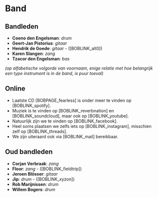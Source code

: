 # Band

## Bandleden

- **Coeno den Engelsman**: *drum*
- **Geert-Jan Pistorius**: *gitaar*
- **Hendrik de Goede**: *gitaar* - ([BOBLINK_alt0])
- **Karen Slangen**: *zang*
- **Tzacor den Engelsman**: *bas*

*(op alfabetische volgorde van voornaam, enige relatie met hoe belangrijk een type instrument is in de band, is puur toeval)*

## Online

- Laatste CD [BOBPAGE_fearless] is onder meer te vinden op [BOBLINK_spotify].
- Muziek is te vinden op [BOBLINK_reverbnation] en [BOBLINK_soundcloud], maar ook op [BOBLINK_youtube].
- Natuurlijk zijn we te vinden op [BOBLINK_facebook].
- Heel soms plaatsen we zelfs iets op [BOBLINK_instagram], misschien zelf op [BOBLINK_threads].
- We zijn uiteraard ook via [BOBLINK_mail] bereikbaar.

## Oud bandleden

- **Corjan Verbraak**: *zang*
- **Floor**: *zang* - ([BOBLINK_fieldtrip])
- **Jeroen Blösser**: *gitaar*
- **Jip**: *drum* - ([BOBLINK_xyzon])
- **Rob Marijnissen**: *drum*
- **Willem Bogers**: *drum*
